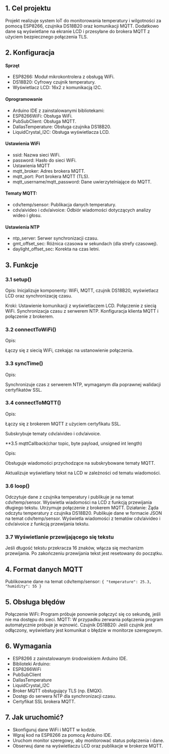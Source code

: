 ## 1. Cel projektu

Projekt realizuje system IoT do monitorowania temperatury i wilgotności za pomocą ESP8266, czujnika DS18B20 oraz komunikacji MQTT. Dodatkowo dane są wyświetlane na ekranie LCD i przesyłane do brokera MQTT z użyciem bezpiecznego połączenia TLS.

## 2. Konfiguracja

#### Sprzęt
* ESP8266: Moduł mikrokontrolera z obsługą WiFi.
* DS18B20: Cyfrowy czujnik temperatury.
* Wyświetlacz LCD: 16x2 z komunikacją I2C.

#### Oprogramowanie
* Arduino IDE z zainstalowanymi bibliotekami:
* ESP8266WiFi: Obsługa WiFi.
* PubSubClient: Obsługa MQTT.
* DallasTemperature: Obsługa czujnika DS18B20.
* LiquidCrystal_I2C: Obsługa wyświetlacza LCD.

#### Ustawienia WiFi
* ssid: Nazwa sieci WiFi.
* password: Hasło do sieci WiFi.
* Ustawienia MQTT
* mqtt_broker: Adres brokera MQTT.
* mqtt_port: Port brokera MQTT (TLS).
* mqtt_username/mqtt_password: Dane uwierzytelniające do MQTT.

#### Tematy MQTT:

* cdv/temp/sensor: Publikacja danych temperatury.
* cdv/aivideo i cdv/aivoice: Odbiór wiadomości dotyczących analizy wideo i głosu.

#### Ustawienia NTP

* ntp_server: Serwer synchronizacji czasu.
* gmt_offset_sec: Różnica czasowa w sekundach (dla strefy czasowej).
* daylight_offset_sec: Korekta na czas letni.

## 3. Funkcje

### 3.1 setup()

Opis:
Inicjalizuje komponenty: WiFi, MQTT, czujnik DS18B20, wyświetlacz LCD oraz synchronizację czasu.

Kroki:
Ustawienie komunikacji z wyświetlaczem LCD.
Połączenie z siecią WiFi.
Synchronizacja czasu z serwerem NTP.
Konfiguracja klienta MQTT i połączenie z brokerem.

### 3.2 connectToWiFi()

Opis:

Łączy się z siecią WiFi, czekając na ustanowienie połączenia.

### 3.3 syncTime()

Opis:

Synchronizuje czas z serwerem NTP, wymaganym dla poprawnej walidacji certyfikatów SSL.

### 3.4 connectToMQTT()

Opis:

Łączy się z brokerem MQTT z użyciem certyfikatu SSL.

Subskrybuje tematy cdv/aivideo i cdv/aivoice.

**3.5 mqttCallback(char topic, byte payload, unsigned int length)

Opis:

Obsługuje wiadomości przychodzące na subskrybowane tematy MQTT.

Aktualizuje wyświetlany tekst na LCD w zależności od tematu wiadomości.

### 3.6 loop()

Odczytuje dane z czujnika temperatury i publikuje je na temat cdv/temp/sensor.
Wyświetla wiadomości na LCD z funkcją przewijania długiego tekstu.
Utrzymuje połączenie z brokerem MQTT.
Działanie:
Żąda odczytu temperatury z czujnika DS18B20.
Publikuje dane w formacie JSON na temat cdv/temp/sensor.
Wyświetla wiadomości z tematów cdv/aivideo i cdv/aivoice z funkcją przewijania tekstu.

### 3.7 Wyświetlanie przewijającego się tekstu

Jeśli długość tekstu przekracza 16 znaków, włącza się mechanizm przewijania.
Po zakończeniu przewijania tekst jest resetowany do początku.

## 4. Format danych MQTT

Publikowane dane na temat cdv/temp/sensor:
``
{
  "temperature": 25.3,
  "humidity": 55
}
``

## 5. Obsługa błędów

Połączenie WiFi: Program próbuje ponownie połączyć się co sekundę, jeśli nie ma dostępu do sieci.
MQTT: W przypadku zerwania połączenia program automatycznie próbuje je wznowić.
Czujnik DS18B20: Jeśli czujnik jest odłączony, wyświetlany jest komunikat o błędzie w monitorze szeregowym.

## 6. Wymagania

* ESP8266 z zainstalowanym środowiskiem Arduino IDE.
* Biblioteki Arduino:
* ESP8266WiFi
* PubSubClient
* DallasTemperature
* LiquidCrystal_I2C
* Broker MQTT obsługujący TLS (np. EMQX).
* Dostęp do serwera NTP dla synchronizacji czasu.
* Certyfikat SSL brokera MQTT.

## 7. Jak uruchomić?

* Skonfiguruj dane WiFi i MQTT w kodzie.
* Wgraj kod na ESP8266 za pomocą Arduino IDE.
* Uruchom monitor szeregowy, aby monitorować status połączenia i dane.
* Obserwuj dane na wyświetlaczu LCD oraz publikacje w brokerze MQTT.
